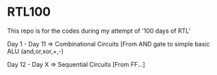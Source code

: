 # RTL100
This repo is for the codes during my attempt of '100 days of RTL'

Day 1 - Day 11 => Combinational Circuits [From AND gate to simple basic ALU (and,or,xor,+,-)

Day 12 - Day X => Sequential Circuits [From FF...]
